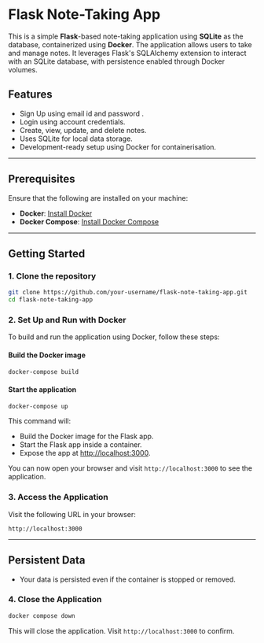 # Flask Note-Taking App

This is a simple **Flask**-based note-taking application using **SQLite** as the database, containerized using **Docker**. The application allows users to take and manage notes. It leverages Flask's SQLAlchemy extension to interact with an SQLite database, with persistence enabled through Docker volumes.

## Features

- Sign Up using email id and password .
- Login using account credentials.
- Create, view, update, and delete notes.
- Uses SQLite for local data storage.
- Development-ready setup using Docker for containerisation.

---

## Prerequisites

Ensure that the following are installed on your machine:

- **Docker**: [Install Docker](https://docs.docker.com/get-docker/)
- **Docker Compose**: [Install Docker Compose](https://docs.docker.com/compose/install/)

---

## Getting Started

### 1. Clone the repository

```bash
git clone https://github.com/your-username/flask-note-taking-app.git
cd flask-note-taking-app
```

### 2. Set Up and Run with Docker

To build and run the application using Docker, follow these steps:

#### Build the Docker image

```bash
docker-compose build
```

#### Start the application

```bash
docker-compose up
```

This command will:
- Build the Docker image for the Flask app.
- Start the Flask app inside a container.
- Expose the app at [http://localhost:3000](http://localhost:3000).

You can now open your browser and visit `http://localhost:3000` to see the application.

### 3. Access the Application

Visit the following URL in your browser:

```
http://localhost:3000
```
---
## Persistent Data

- Your data is persisted even if the container is stopped or removed.

### 4. Close the Application
```bash
docker compose down
```
This will close the application. Visit `http://localhost:3000` to confirm.
